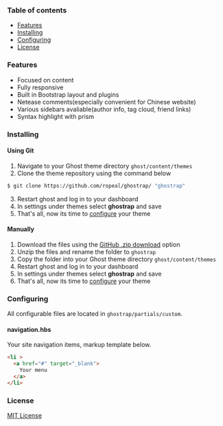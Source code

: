 ### Table of contents
- [Features](#features)
- [Installing](#installing)
- [Configuring](#configuring)
- [License](#license)
### Features  
- Focused on content  
- Fully responsive  
- Built in Bootstrap layout and plugins
- Netease comments(especially convenient for Chinese website)  
- Various sidebars avaliable(author info, tag cloud, friend links)
- Syntax highlight with prism
### Installing
#### Using Git
1. Navigate to your Ghost theme directory `ghost/content/themes`
2. Clone the theme repository using the command below
```sh
$ git clone https://github.com/ropeal/ghostrap/ "ghostrap"
```
3. Restart ghost and log in to your dashboard
4. In settings under themes select **ghostrap** and save
5. That's all, now its time to [configure](#configuring) your theme
#### Manually
1. Download the files using the [GitHub .zip download](https://github.com/ropeal/ghostrap/archive/master.zip) option
2. Unzip the files and rename the folder to `ghostrap`
4. Copy the folder into your Ghost theme directory `ghost/content/themes`
5. Restart ghost and log in to your dashboard
6. In settings under themes select **ghostrap** and save
7. That's all, now its time to [configure](#configuring) your theme
### Configuring
All configurable files are located in `ghostrap/partials/custom`.
#### navigation.hbs

Your site navigation items, markup template below.
```html
<li >
  <a href="#" target="_blank">
    Your menu
  </a>
</li>
```

### License
[MIT License]()
